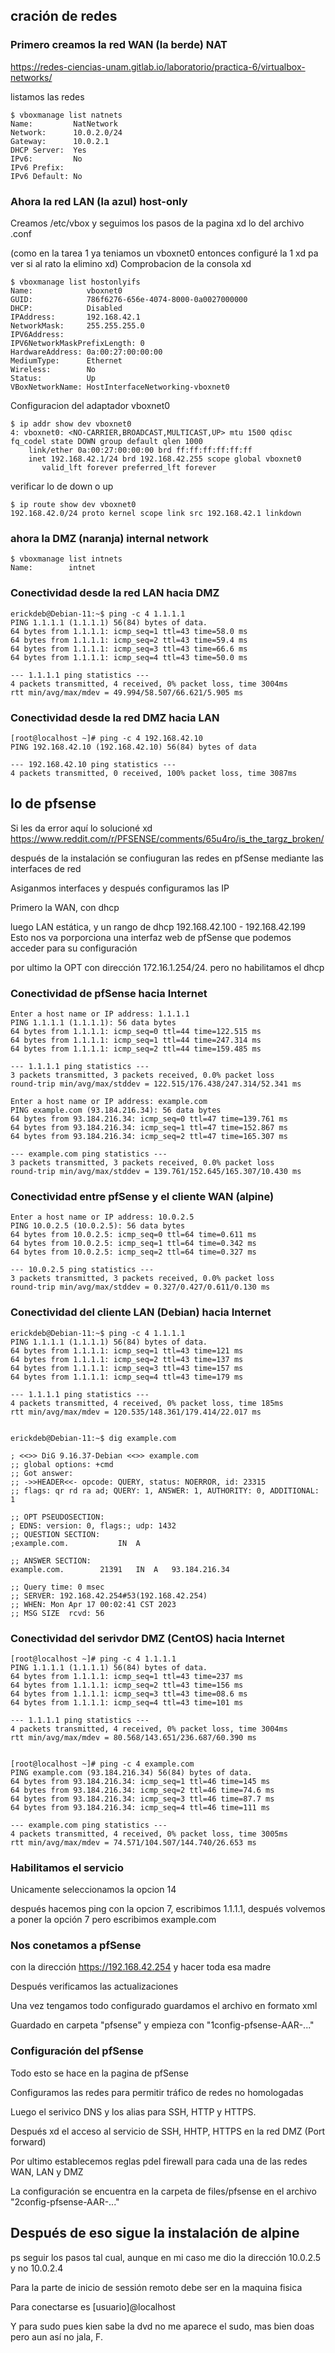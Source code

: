 
## cración de redes

### Primero creamos la red WAN (la berde) NAT

https://redes-ciencias-unam.gitlab.io/laboratorio/practica-6/virtualbox-networks/

listamos las redes

```
$ vboxmanage list natnets
Name:         NatNetwork
Network:      10.0.2.0/24
Gateway:      10.0.2.1
DHCP Server:  Yes
IPv6:         No
IPv6 Prefix:  
IPv6 Default: No
```

### Ahora la red LAN (la azul) host-only
Creamos /etc/vbox y seguimos los pasos de la pagina xd
lo del archivo .conf

(como en la tarea 1 ya teniamos un vboxnet0 entonces configuré la 1 xd pa ver si al rato la elimino xd)
Comprobacion de la consola xd

```
$ vboxmanage list hostonlyifs
Name:            vboxnet0
GUID:            786f6276-656e-4074-8000-0a0027000000
DHCP:            Disabled
IPAddress:       192.168.42.1
NetworkMask:     255.255.255.0
IPV6Address:     
IPV6NetworkMaskPrefixLength: 0
HardwareAddress: 0a:00:27:00:00:00
MediumType:      Ethernet
Wireless:        No
Status:          Up
VBoxNetworkName: HostInterfaceNetworking-vboxnet0
```
Configuracion del adaptador vboxnet0

```
$ ip addr show dev vboxnet0
4: vboxnet0: <NO-CARRIER,BROADCAST,MULTICAST,UP> mtu 1500 qdisc fq_codel state DOWN group default qlen 1000
    link/ether 0a:00:27:00:00:00 brd ff:ff:ff:ff:ff:ff
    inet 192.168.42.1/24 brd 192.168.42.255 scope global vboxnet0
       valid_lft forever preferred_lft forever
```
verificar lo de down o up

```
$ ip route show dev vboxnet0
192.168.42.0/24 proto kernel scope link src 192.168.42.1 linkdown 
```

### ahora la DMZ (naranja) internal network

```
$ vboxmanage list intnets
Name:        intnet
```
### Conectividad desde la red LAN hacia DMZ
```
erickdeb@Debian-11:~$ ping -c 4 1.1.1.1
PING 1.1.1.1 (1.1.1.1) 56(84) bytes of data.
64 bytes from 1.1.1.1: icmp_seq=1 ttl=43 time=58.0 ms
64 bytes from 1.1.1.1: icmp_seq=2 ttl=43 time=59.4 ms
64 bytes from 1.1.1.1: icmp_seq=3 ttl=43 time=66.6 ms
64 bytes from 1.1.1.1: icmp_seq=4 ttl=43 time=50.0 ms

--- 1.1.1.1 ping statistics ---
4 packets transmitted, 4 received, 0% packet loss, time 3004ms
rtt min/avg/max/mdev = 49.994/58.507/66.621/5.905 ms
```

### Conectividad desde la red DMZ hacia LAN

```
[root@localhost ~]# ping -c 4 192.168.42.10
PING 192.168.42.10 (192.168.42.10) 56(84) bytes of data

--- 192.168.42.10 ping statistics ---
4 packets transmitted, 0 received, 100% packet loss, time 3087ms
```

## lo de pfsense

Si les da error aquí lo solucioné xd 
https://www.reddit.com/r/PFSENSE/comments/65u4ro/is_the_targz_broken/

después de la instalación se confiuguran las redes en pfSense mediante las interfaces de red

Asiganmos interfaces y después configuramos las IP

Primero la WAN, con dhcp

luego LAN estática, y un rango de dhcp 192.168.42.100 - 192.168.42.199
Esto nos va porporciona una interfaz web de pfSense que podemos acceder para su configuración

por ultimo la OPT con dirección 172.16.1.254/24. pero no habilitamos el dhcp

### Conectividad de pfSense hacia Internet

```
Enter a host name or IP address: 1.1.1.1
PING 1.1.1.1 (1.1.1.1): 56 data bytes
64 bytes from 1.1.1.1: icmp_seq=0 ttl=44 time=122.515 ms
64 bytes from 1.1.1.1: icmp_seq=1 ttl=44 time=247.314 ms
64 bytes from 1.1.1.1: icmp_seq=2 ttl=44 time=159.485 ms

--- 1.1.1.1 ping statistics ---
3 packets transmitted, 3 packets received, 0.0% packet loss
round-trip min/avg/max/stddev = 122.515/176.438/247.314/52.341 ms

Enter a host name or IP address: example.com
PING example.com (93.184.216.34): 56 data bytes
64 bytes from 93.184.216.34: icmp_seq=0 ttl=47 time=139.761 ms
64 bytes from 93.184.216.34: icmp_seq=1 ttl=47 time=152.867 ms
64 bytes from 93.184.216.34: icmp_seq=2 ttl=47 time=165.307 ms

--- example.com ping statistics ---
3 packets transmitted, 3 packets received, 0.0% packet loss
round-trip min/avg/max/stddev = 139.761/152.645/165.307/10.430 ms
```

### Conectividad entre pfSense y el cliente WAN (alpine)

```
Enter a host name or IP address: 10.0.2.5
PING 10.0.2.5 (10.0.2.5): 56 data bytes
64 bytes from 10.0.2.5: icmp_seq=0 ttl=64 time=0.611 ms
64 bytes from 10.0.2.5: icmp_seq=1 ttl=64 time=0.342 ms
64 bytes from 10.0.2.5: icmp_seq=2 ttl=64 time=0.327 ms

--- 10.0.2.5 ping statistics ---
3 packets transmitted, 3 packets received, 0.0% packet loss
round-trip min/avg/max/stddev = 0.327/0.427/0.611/0.130 ms
```

### Conectividad del cliente LAN (Debian) hacia Internet

```
erickdeb@Debian-11:~$ ping -c 4 1.1.1.1
PING 1.1.1.1 (1.1.1.1) 56(84) bytes of data.
64 bytes from 1.1.1.1: icmp_seq=1 ttl=43 time=121 ms
64 bytes from 1.1.1.1: icmp_seq=2 ttl=43 time=137 ms
64 bytes from 1.1.1.1: icmp_seq=3 ttl=43 time=157 ms
64 bytes from 1.1.1.1: icmp_seq=4 ttl=43 time=179 ms

--- 1.1.1.1 ping statistics ---
4 packets transmitted, 4 received, 0% packet loss, time 185ms
rtt min/avg/max/mdev = 120.535/148.361/179.414/22.017 ms


erickdeb@Debian-11:~$ dig example.com

; <<>> DiG 9.16.37-Debian <<>> example.com
;; global options: +cmd
;; Got answer:
;; ->>HEADER<<- opcode: QUERY, status: NOERROR, id: 23315
;; flags: qr rd ra ad; QUERY: 1, ANSWER: 1, AUTHORITY: 0, ADDITIONAL: 1

;; OPT PSEUDOSECTION:
; EDNS: version: 0, flags:; udp: 1432
;; QUESTION SECTION:
;example.com.			IN	A

;; ANSWER SECTION:
example.com.		21391	IN	A	93.184.216.34

;; Query time: 0 msec
;; SERVER: 192.168.42.254#53(192.168.42.254)
;; WHEN: Mon Apr 17 00:02:41 CST 2023
;; MSG SIZE  rcvd: 56
```

### Conectividad del serivdor DMZ (CentOS) hacia Internet

```
[root@localhost ~]# ping -c 4 1.1.1.1
PING 1.1.1.1 (1.1.1.1) 56(84) bytes of data.
64 bytes from 1.1.1.1: icmp_seq=1 ttl=43 time=237 ms
64 bytes from 1.1.1.1: icmp_seq=2 ttl=43 time=156 ms
64 bytes from 1.1.1.1: icmp_seq=3 ttl=43 time=08.6 ms
64 bytes from 1.1.1.1: icmp_seq=4 ttl=43 time=101 ms

--- 1.1.1.1 ping statistics ---
4 packets transmitted, 4 received, 0% packet loss, time 3004ms
rtt min/avg/max/mdev = 80.568/143.651/236.687/60.390 ms


[root@localhost ~]# ping -c 4 example.com
PING example.com (93.184.216.34) 56(84) bytes of data.
64 bytes from 93.184.216.34: icmp_seq=1 ttl=46 time=145 ms
64 bytes from 93.184.216.34: icmp_seq=2 ttl=46 time=74.6 ms
64 bytes from 93.184.216.34: icmp_seq=3 ttl=46 time=87.7 ms
64 bytes from 93.184.216.34: icmp_seq=4 ttl=46 time=111 ms

--- example.com ping statistics ---
4 packets transmitted, 4 received, 0% packet loss, time 3005ms
rtt min/avg/max/mdev = 74.571/104.507/144.740/26.653 ms
```

### Habilitamos el servicio 

Unicamente seleccionamos la opcion 14 

después hacemos ping con la opcion 7, escribimos 1.1.1.1, después volvemos a poner la opción 7 pero escribimos example.com

### Nos conetamos a pfSense 

con la dirección  https://192.168.42.254 y hacer toda esa madre

Después verificamos las actualizaciones

Una vez tengamos todo configurado guardamos el archivo en formato xml

Guardado en carpeta "pfsense" y empieza con "1config-pfsense-AAR-..."

### Configuración del pfSense

Todo esto se hace en la pagina de pfSense 

Configuramos las redes para permitir tráfico de redes no homologadas

Luego el serivico DNS y los alias para SSH, HTTP y HTTPS.

Después xd el acceso al servicio de SSH, HHTP, HTTPS en la red DMZ (Port forward)

Por ultimo establecemos reglas pdel firewall para cada una de las redes WAN, LAN y DMZ

La configuración se encuentra en la carpeta de files/pfsense en el archivo "2config-pfsense-AAR-..."

## Después de eso sigue la instalación de alpine 

ps seguir los pasos tal cual, aunque en mi caso me dio la dirección 10.0.2.5 y no 10.0.2.4

Para la parte de inicio de sessión remoto debe ser en la maquina fisica

Para conectarse es [usuario]@localhost

Y para sudo pues kien sabe la dvd no me aparece el sudo, mas bien doas pero aun así no jala, F.
